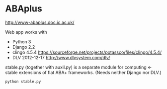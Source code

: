 # ABAplus 

http://www-abaplus.doc.ic.ac.uk/

Web app works with 
* Python 3
* Django 2.2
* clingo 4.5.4 https://sourceforge.net/projects/potassco/files/clingo/4.5.4/
* DLV 2012-12-17 http://www.dlvsystem.com/dlv/

stable.py (together with auxil.py) is a separate module for computing <-stable extensions of flat ABA+ frameworks. 
(Needs neither Django nor DLV.)

    python stable.py

